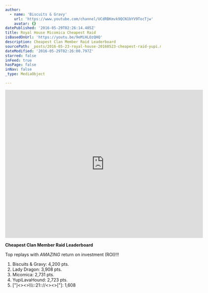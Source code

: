 ```yaml
---
author:
  - name: 'Biscuits & Gravy'
    url: 'https://www.youtube.com/channel/UCdRBKmvk9QCN1bYV9TocTjw'
    avatar: {}
datePublished: '2016-05-29T02:26:14.405Z'
title: Royal House Micomica Cheapest Raid
isBasedOnUrl: 'https://youtu.be/9eMiHLOzQHQ'
description: Cheapest Clan Member Raid Leaderboard
sourcePath: _posts/2016-05-23-royal-house-20160523-cheapest-raid-yupi.md
dateModified: '2016-05-29T02:26:00.797Z'
starred: false
inFeed: true
hasPage: false
inNav: false
_type: MediaObject

---
```

<iframe src="https://cdn.embedly.com/widgets/media.html?src=https%3A%2F%2Fwww.youtube.com%2Fembed%2F99mOgbUY8Ks%3Ffeature%3Doembed&amp;url=http%3A%2F%2Fwww.youtube.com%2Fwatch%3Fv%3D99mOgbUY8Ks&amp;image=https%3A%2F%2Fi.ytimg.com%2Fvi%2F99mOgbUY8Ks%2Fhqdefault.jpg&amp;key=b7d04c9b404c499eba89ee7072e1c4f7&amp;type=text%2Fhtml&amp;schema=youtube" width="640" height="480" scrolling="no" frameborder="0" allowfullscreen="" style=""></iframe>

**Cheapest Clan Member Raid Leaderboard**

Top replays with _AMAZING_ return on investment (ROI)!!!

1. Biscuits & Gravy: 4,200 pts.
2. Lady Dragon: 3,908 pts.
3. Micomica: 2,731 pts.
4. YupiLavaHound: 2,723 pts.
5. \["\]<\><\>\\\\\\::21:://<\><\>\["\]: 1,608